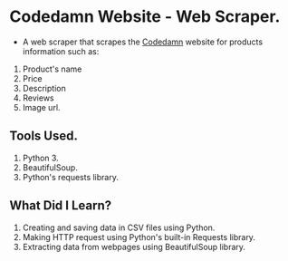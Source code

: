 # Codedamn Website - Web Scraper.
- A web scraper that scrapes the [Codedamn](https://codedamn.com) website for products information such as: 
1. Product's name
2. Price
3. Description
4. Reviews
5. Image url.

## Tools Used.
1. Python 3.
2. BeautifulSoup.
3. Python's requests library.

## What Did I Learn?
1. Creating and saving data in CSV files using Python.
2. Making HTTP request using Python's built-in Requests library.
3. Extracting data from webpages using BeautifulSoup library.